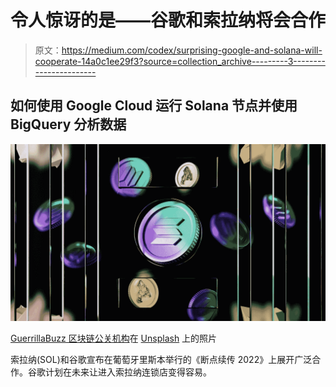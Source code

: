 # 令人惊讶的是——谷歌和索拉纳将会合作

> 原文：<https://medium.com/codex/surprising-google-and-solana-will-cooperate-14a0c1ee29f3?source=collection_archive---------3----------------------->

## 如何使用 Google Cloud 运行 Solana 节点并使用 BigQuery 分析数据

![](img/5562ab1020445894f1bc9bac52a36793.png)

[GuerrillaBuzz 区块链公关机构](https://unsplash.com/@guerrillabuzz_blockchain_pr_agency?utm_source=unsplash&utm_medium=referral&utm_content=creditCopyText)在 [Unsplash](https://unsplash.com/s/photos/solana?utm_source=unsplash&utm_medium=referral&utm_content=creditCopyText) 上的照片

索拉纳(SOL)和谷歌宣布在葡萄牙里斯本举行的《断点续传 2022》上展开广泛合作。谷歌计划在未来让进入索拉纳连锁店变得容易。